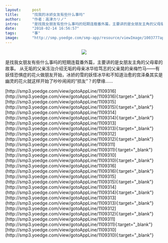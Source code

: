 ```yaml
---
layout:     post
title:      "找我的冰娇女友有些什么事吗"
author:     "作者：高津カリノ"
intro:      "是找我女朋友有些什么事吗的短期连载番外篇，主要讲的是女朋友主角的父母辈的故事。 从无垢的父亲冻治介绍无垢的母亲冰华给笃志的父亲晃的亲梅竹马——有妖怪恐惧症的花火做朋友开始，冰娇的雪的妖怪冰华和不知道治愈的宫泽桑其实是幽灵的花火就这样开始了吵吵闹闹的“损友”？的孽缘……"
date:       "2018-02-14 16:56:57"
tags:       "事"
image:      "http://smp.yoedge.com/smp-app/resource/viewImage/1003777appline.png"
---
```

<div style="text-align: center">
<p><img src="http://smp.yoedge.com/smp-app/resource/viewImage/1003777appline.png"/></p>
</div>
<p class="post-meta">
<span>是找我女朋友有些什么事吗的短期连载番外篇，主要讲的是女朋友主角的父母辈的故事。 从无垢的父亲冻治介绍无垢的母亲冰华给笃志的父亲晃的亲梅竹马——有妖怪恐惧症的花火做朋友开始，冰娇的雪的妖怪冰华和不知道治愈的宫泽桑其实是幽灵的花火就这样开始了吵吵闹闹的“损友”？的孽缘……</span>
</p>
[http://smp3.yoedge.com/view/gotoAppLine/1109316](http://smp3.yoedge.com/view/gotoAppLine/1109316){:target="_blank"}
[http://smp3.yoedge.com/view/gotoAppLine/1109315](http://smp3.yoedge.com/view/gotoAppLine/1109315){:target="_blank"}
[http://smp3.yoedge.com/view/gotoAppLine/1109314](http://smp3.yoedge.com/view/gotoAppLine/1109314){:target="_blank"}
[http://smp3.yoedge.com/view/gotoAppLine/1109313](http://smp3.yoedge.com/view/gotoAppLine/1109313){:target="_blank"}
[http://smp3.yoedge.com/view/gotoAppLine/1109312](http://smp3.yoedge.com/view/gotoAppLine/1109312){:target="_blank"}
[http://smp3.yoedge.com/view/gotoAppLine/1109311](http://smp3.yoedge.com/view/gotoAppLine/1109311){:target="_blank"}
[http://smp3.yoedge.com/view/gotoAppLine/1109310](http://smp3.yoedge.com/view/gotoAppLine/1109310){:target="_blank"}
[http://smp3.yoedge.com/view/gotoAppLine/1109316](http://smp3.yoedge.com/view/gotoAppLine/1109316){:target="_blank"}
[http://smp3.yoedge.com/view/gotoAppLine/1109315](http://smp3.yoedge.com/view/gotoAppLine/1109315){:target="_blank"}
[http://smp3.yoedge.com/view/gotoAppLine/1109314](http://smp3.yoedge.com/view/gotoAppLine/1109314){:target="_blank"}
[http://smp3.yoedge.com/view/gotoAppLine/1109313](http://smp3.yoedge.com/view/gotoAppLine/1109313){:target="_blank"}
[http://smp3.yoedge.com/view/gotoAppLine/1109312](http://smp3.yoedge.com/view/gotoAppLine/1109312){:target="_blank"}
[http://smp3.yoedge.com/view/gotoAppLine/1109311](http://smp3.yoedge.com/view/gotoAppLine/1109311){:target="_blank"}
[http://smp3.yoedge.com/view/gotoAppLine/1109310](http://smp3.yoedge.com/view/gotoAppLine/1109310){:target="_blank"}


